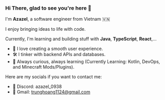 ### Hi There, glad to see you're here 👋
I'm **Azazel**, a software engineer from Vietnam 🇻🇳

I enjoy bringing ideas to life with code.

Currently, I'm learning and building stuff with **Java**, **TypeScript**, **React**,... 
- 🎨 I love creating a smooth user experience.
- 🛠️ I tinker with backend APIs and databases.
- 🌱 Always curious, always learning (Currently Learning: Kotlin, DevOps, and Minecraft Mods/Plugins).

Here are my socials if you want to contact me:

- 💬 Discord: azazel_0938
- 📧 Gmail: trunghoang1124@gmail.com
